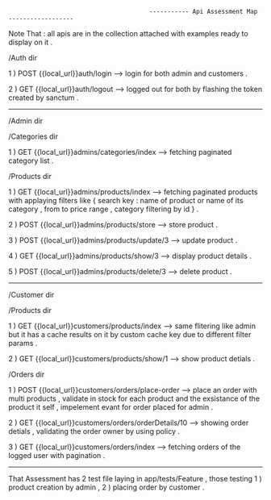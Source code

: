                                            ----------- Api Assessment Map ------------------




Note That : all apis are in the collection attached with examples ready to display on it . 


 /Auth dir 

 1 ) POST {{local_url}}auth/login --> login for both admin and customers .

 2 ) GET {{local_url}}auth/logout --> logged out for both by flashing the token created by sanctum .



 -------------------------------------------------


 /Admin dir 


 /Categories dir 


 1 ) GET {{local_url}}admins/categories/index --> fetching paginated category list .



  /Products dir


  1 ) GET {{local_url}}admins/products/index --> fetching  paginated products with applaying filters like { search key : name of product or name of its category , from to price range , category filtering by id  } .

  2 ) POST {{local_url}}admins/products/store --> store product .

  3 ) POST {{local_url}}admins/products/update/3 --> update product .

  4 ) GET {{local_url}}admins/products/show/3  --> display product details . 

  5 ) POST {{local_url}}admins/products/delete/3  --> delete product . 



-------------------------------------------------------------------------------------------------------------------------------


 /Customer dir 


 /Products dir 

  1 ) GET {{local_url}}customers/products/index  --> same flitering like admin but it has a cache results on it by custom cache key due to different filter params .
 
  2 ) GET  {{local_url}}customers/products/show/1 --> show product detials .

  


 /Orders dir 


 1 ) POST {{local_url}}customers/orders/place-order --> place an order with multi products , validate in stock for each product and the exsistance of the product it self ,  impelement evant for order placed for admin .


 2 ) GET {{local_url}}customers/orders/orderDetails/10 --> showing order detials , validating the order owner by using policy . 

 3 ) GET {{local_url}}customers/orders/index  --> fetching orders of the logged user with pagination .

 --------------------------------------------------------------------------------------------------------------------------------


 That Assessment has 2 test file laying in app/tests/Feature , those testing 1 ) product creation by admin , 2 ) placing order by customer .

 

 










